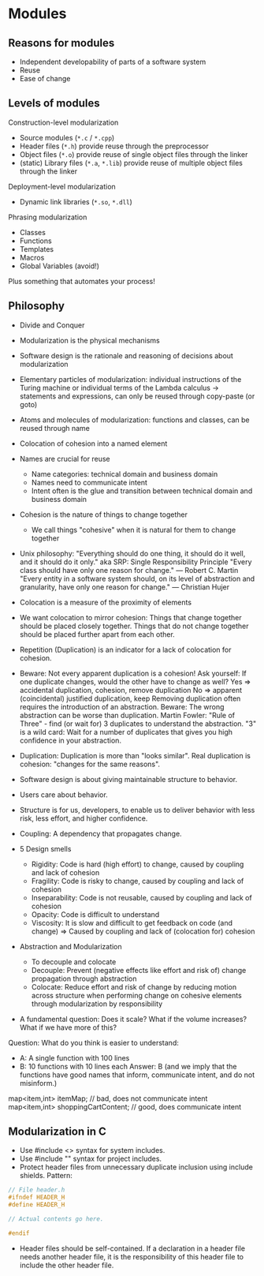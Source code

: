 # Modules


## Reasons for modules
- Independent developability of parts of a software system
- Reuse
- Ease of change

## Levels of modules

Construction-level modularization
- Source modules (`*.c` / `*.cpp`)
- Header files (`*.h`)
  provide reuse through the preprocessor
- Object files (`*.o`)
  provide reuse of single object files through the linker
- (static) Library files (`*.a`, `*.lib`)
  provide reuse of multiple object files through the linker

Deployment-level modularization
- Dynamic link libraries (`*.so`, `*.dll`)

Phrasing modularization
- Classes
- Functions
- Templates
- Macros
- Global Variables (avoid!)

Plus something that automates your process!

## Philosophy
- Divide and Conquer
- Modularization is the physical mechanisms
- Software design is the rationale and reasoning of decisions about modularization
- Elementary particles of modularization: individual instructions of the Turing machine or individual terms of the Lambda calculus -> statements and expressions, can only be reused through copy-paste (or goto)
- Atoms and molecules of modularization: functions and classes, can be reused through name
- Colocation of cohesion into a named element
- Names are crucial for reuse
  - Name categories: technical domain and business domain
  - Names need to communicate intent
  - Intent often is the glue and transition between technical domain and business domain
- Cohesion is the nature of things to change together
  - We call things "cohesive" when it is natural for them to change together
- Unix philosophy: "Everything should do one thing, it should do it well, and it should do it only."
  aka SRP: Single Responsibility Principle
  "Every class should have only one reason for change." ― Robert C. Martin
  "Every entity in a software system should, on its level of abstraction and granularity, have only one reason for change." ― Christian Hujer
- Colocation is a measure of the proximity of elements
- We want colocation to mirror cohesion:
  Things that change together should be placed closely together.
  Things that do not change together should be placed further apart from each other.
- Repetition (Duplication) is an indicator for a lack of colocation for cohesion.
- Beware: Not every apparent duplication is a cohesion!
  Ask yourself: If one duplicate changes, would the other have to change as well?
  Yes ⇒ accidental duplication, cohesion, remove duplication
  No ⇒ apparent (coincidental) justified duplication, keep
  Removing duplication often requires the introduction of an abstraction.
  Beware: The wrong abstraction can be worse than duplication.
  Martin Fowler: "Rule of Three" - find (or wait for) 3 duplicates to understand the abstraction.
  "3" is a wild card: Wait for a number of duplicates that gives you high confidence in your abstraction.
- Duplication: Duplication is more than "looks similar".
  Real duplication is cohesion: "changes for the same reasons".
- Software design is about giving maintainable structure to behavior.
- Users care about behavior.
- Structure is for us, developers, to enable us to deliver behavior with less risk, less effort, and higher confidence.
- Coupling: A dependency that propagates change.
- 5 Design smells
  - Rigidity: Code is hard (high effort) to change, caused by coupling and lack of cohesion
  - Fragility: Code is risky to change, caused by coupling and lack of cohesion
  - Inseparability: Code is not reusable, caused by coupling and lack of cohesion
  - Opacity: Code is difficult to understand
  - Viscosity: It is slow and difficult to get feedback on code (and change)
  ⇒ Caused by coupling and lack of (colocation for) cohesion
- Abstraction and Modularization
  - To decouple and colocate
  - Decouple: Prevent (negative effects like effort and risk of) change propagation through abstraction
  - Colocate: Reduce effort and risk of change by reducing motion across structure when performing change on cohesive elements through modularization by responsibility

- A fundamental question: Does it scale?
  What if the volume increases? What if we have more of this?



Question: What do you think is easier to understand:
- A: A single function with 100 lines
- B: 10 functions with 10 lines each
Answer: B (and we imply that the functions have good names that inform, communicate intent, and do not misinform.)




map<item,int> itemMap; // bad, does not communicate intent
map<item,int> shoppingCartContent; // good, does communicate intent



## Modularization in C
- Use #include <> syntax for system includes.
- Use #include "" syntax for project includes.
- Protect header files from unnecessary duplicate inclusion using include shields. Pattern:
```c
// File header.h
#ifndef HEADER_H
#define HEADER_H

// Actual contents go here.

#endif
```
- Header files should be self-contained. If a declaration in a header file needs another header file, it is the responsibility of this header file to include the other header file.